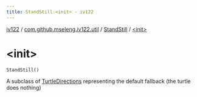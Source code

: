 ```yaml
---
title: StandStill.<init> - iv122
---
```


[iv122](../../index.md) / [com.github.mseleng.iv122.util](../index.md) / [StandStill](index.md) / [&lt;init&gt;](.)

# &lt;init&gt;

`StandStill()`

A subclass of [TurtleDirections](../-turtle-directions/index.md) representing the default fallback (the turtle does nothing)

